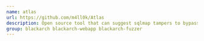 ```yaml
---
name: atlas
url: https://github.com/m4ll0k/Atlas
description: Open source tool that can suggest sqlmap tampers to bypass WAF/IDS/IPS.
group: blackarch blackarch-webapp blackarch-fuzzer
---
```

